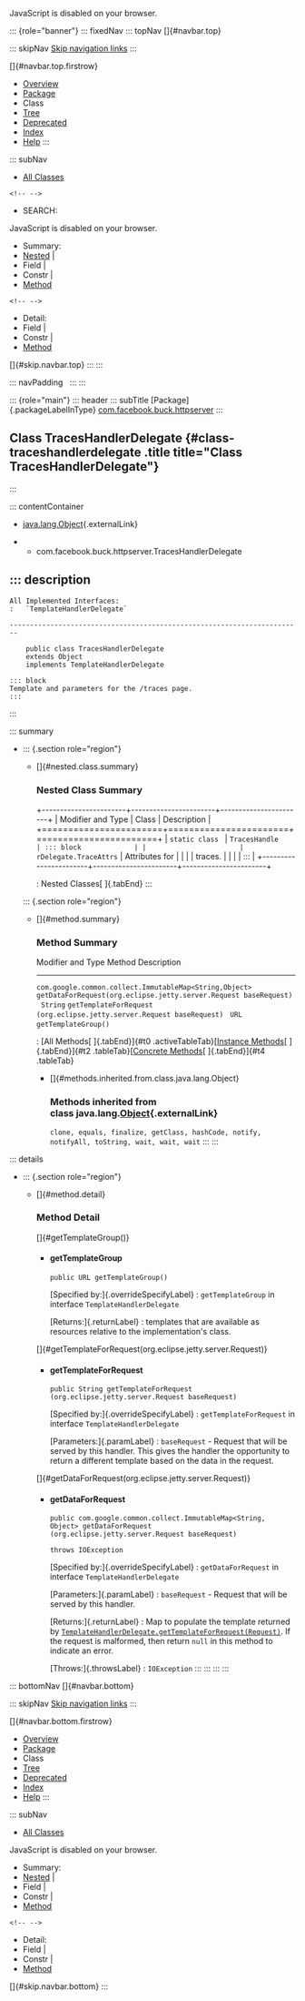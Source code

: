 <div>

JavaScript is disabled on your browser.

</div>

::: {role="banner"}
::: fixedNav
::: topNav
[]{#navbar.top}

::: skipNav
[Skip navigation links](#skip.navbar.top "Skip navigation links")
:::

[]{#navbar.top.firstrow}

-   [Overview](../../../../index.html)
-   [Package](package-summary.html)
-   Class
-   [Tree](package-tree.html)
-   [Deprecated](../../../../deprecated-list.html)
-   [Index](../../../../index-all.html)
-   [Help](../../../../help-doc.html)
:::

::: subNav
-   [All Classes](../../../../allclasses.html)

```{=html}
<!-- -->
```
-   SEARCH:

<div>

<div>

JavaScript is disabled on your browser.

</div>

</div>

<div>

-   Summary: 
-   [Nested](#nested.class.summary) \| 
-   Field \| 
-   Constr \| 
-   [Method](#method.summary)

```{=html}
<!-- -->
```
-   Detail: 
-   Field \| 
-   Constr \| 
-   [Method](#method.detail)

</div>

[]{#skip.navbar.top}
:::
:::

::: navPadding
 
:::
:::

::: {role="main"}
::: header
::: subTitle
[Package]{.packageLabelInType} [com.facebook.buck.httpserver](package-summary.html)
:::

## Class TracesHandlerDelegate {#class-traceshandlerdelegate .title title="Class TracesHandlerDelegate"}
:::

::: contentContainer
-   [java.lang.Object](http://docs.oracle.com/javase/7/docs/api/java/lang/Object.html?is-external=true "class or interface in java.lang"){.externalLink}

-   -   com.facebook.buck.httpserver.TracesHandlerDelegate

::: description
-   

    All Implemented Interfaces:
    :   `TemplateHandlerDelegate`

    ------------------------------------------------------------------------

        public class TracesHandlerDelegate
        extends Object
        implements TemplateHandlerDelegate

    ::: block
    Template and parameters for the /traces page.
    :::
:::

::: summary
-   ::: {.section role="region"}
    -   []{#nested.class.summary}

        ### Nested Class Summary

        +-----------------------+-----------------------+-----------------------+
        | Modifier and Type     | Class                 | Description           |
        +=======================+=======================+=======================+
        | `static class `       | `TracesHandle         | ::: block             |
        |                       | rDelegate.TraceAttrs` | Attributes for        |
        |                       |                       | traces.               |
        |                       |                       | :::                   |
        +-----------------------+-----------------------+-----------------------+

        : Nested Classes[ ]{.tabEnd}
    :::

    ::: {.section role="region"}
    -   []{#method.summary}

        ### Method Summary

          Modifier and Type                                         Method                                                                  Description
          --------------------------------------------------------- ----------------------------------------------------------------------- -------------
          `com.google.common.collect.ImmutableMap<String,​Object>`   `getDataForRequest​(org.eclipse.jetty.server.Request baseRequest)`        
          `String`                                                  `getTemplateForRequest​(org.eclipse.jetty.server.Request baseRequest)`    
          `URL`                                                     `getTemplateGroup()`                                                     

          : [All Methods[ ]{.tabEnd}]{#t0 .activeTableTab}[[Instance
          Methods](javascript:show(2);)[ ]{.tabEnd}]{#t2
          .tableTab}[[Concrete
          Methods](javascript:show(8);)[ ]{.tabEnd}]{#t4 .tableTab}

        -   []{#methods.inherited.from.class.java.lang.Object}

            ### Methods inherited from class java.lang.[Object](http://docs.oracle.com/javase/7/docs/api/java/lang/Object.html?is-external=true "class or interface in java.lang"){.externalLink}

            `clone, equals, finalize, getClass, hashCode, notify, notifyAll, toString, wait, wait, wait`
    :::
:::

::: details
-   ::: {.section role="region"}
    -   []{#method.detail}

        ### Method Detail

        []{#getTemplateGroup()}

        -   #### getTemplateGroup

            ``` methodSignature
            public URL getTemplateGroup()
            ```

            [Specified by:]{.overrideSpecifyLabel}
            :   `getTemplateGroup` in
                interface `TemplateHandlerDelegate`

            [Returns:]{.returnLabel}
            :   templates that are available as resources relative to
                the implementation\'s class.

        []{#getTemplateForRequest(org.eclipse.jetty.server.Request)}

        -   #### getTemplateForRequest

            ``` methodSignature
            public String getTemplateForRequest​(org.eclipse.jetty.server.Request baseRequest)
            ```

            [Specified by:]{.overrideSpecifyLabel}
            :   `getTemplateForRequest` in
                interface `TemplateHandlerDelegate`

            [Parameters:]{.paramLabel}
            :   `baseRequest` - Request that will be served by this
                handler. This gives the handler the opportunity to
                return a different template based on the data in the
                request.

        []{#getDataForRequest(org.eclipse.jetty.server.Request)}

        -   #### getDataForRequest

            ``` methodSignature
            public com.google.common.collect.ImmutableMap<String,​Object> getDataForRequest​(org.eclipse.jetty.server.Request baseRequest)
                                                                                          throws IOException
            ```

            [Specified by:]{.overrideSpecifyLabel}
            :   `getDataForRequest` in
                interface `TemplateHandlerDelegate`

            [Parameters:]{.paramLabel}
            :   `baseRequest` - Request that will be served by this
                handler.

            [Returns:]{.returnLabel}
            :   Map to populate the template returned by
                [`TemplateHandlerDelegate.getTemplateForRequest(Request)`](TemplateHandlerDelegate.html#getTemplateForRequest(org.eclipse.jetty.server.Request)).
                If the request is malformed, then return `null` in this
                method to indicate an error.

            [Throws:]{.throwsLabel}
            :   `IOException`
    :::
:::
:::
:::

::: bottomNav
[]{#navbar.bottom}

::: skipNav
[Skip navigation links](#skip.navbar.bottom "Skip navigation links")
:::

[]{#navbar.bottom.firstrow}

-   [Overview](../../../../index.html)
-   [Package](package-summary.html)
-   Class
-   [Tree](package-tree.html)
-   [Deprecated](../../../../deprecated-list.html)
-   [Index](../../../../index-all.html)
-   [Help](../../../../help-doc.html)
:::

::: subNav
-   [All Classes](../../../../allclasses.html)

<div>

<div>

JavaScript is disabled on your browser.

</div>

</div>

<div>

-   Summary: 
-   [Nested](#nested.class.summary) \| 
-   Field \| 
-   Constr \| 
-   [Method](#method.summary)

```{=html}
<!-- -->
```
-   Detail: 
-   Field \| 
-   Constr \| 
-   [Method](#method.detail)

</div>

[]{#skip.navbar.bottom}
:::
